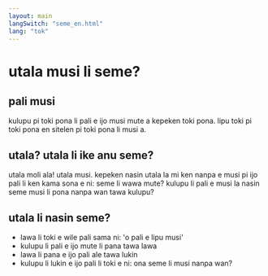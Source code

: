 ```yaml
---
layout: main
langSwitch: "seme_en.html"
lang: "tok"
---
```


# utala musi li seme?

## pali musi

kulupu pi toki pona li pali e ijo musi mute a kepeken toki pona. lipu toki pi toki pona en sitelen pi toki pona li musi a. 

## utala? utala li ike anu seme?

utala moli ala! utala musi. kepeken nasin utala la mi ken nanpa e musi pi ijo pali li ken kama sona e ni: seme li wawa mute? kulupu li pali e musi la nasin seme musi li pona nanpa wan tawa kulupu?

## utala li nasin seme?

- lawa li toki e wile pali sama ni: 'o pali e lipu musi' 
- kulupu li pali e ijo mute li pana tawa lawa 
- lawa li pana e ijo pali ale tawa lukin
- kulupu li lukin e ijo pali li toki e ni: ona seme li musi nanpa wan?

